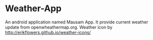 # Weather-App
An android application named Mausam App. It provide current weather update from openwheathermap.org.
Weather icon by http://erikflowers.github.io/weather-icons/
